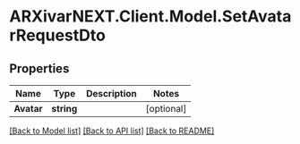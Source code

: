 # ARXivarNEXT.Client.Model.SetAvatarRequestDto
## Properties

Name | Type | Description | Notes
------------ | ------------- | ------------- | -------------
**Avatar** | **string** |  | [optional] 

[[Back to Model list]](../README.md#documentation-for-models) [[Back to API list]](../README.md#documentation-for-api-endpoints) [[Back to README]](../README.md)


